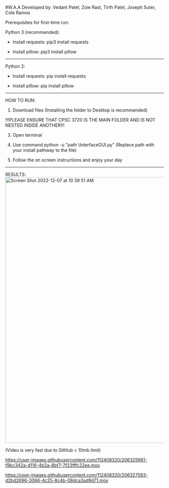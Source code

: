 #W.A.A
Developed by: 
Vedant Patel, Zoie Rast, Tirth Patel, Joseph Suter, Cole Ramos



Prerequisites for first-time run:

Python 3 (recommended):

- Install requests: pip3 install requests

- Install pillow: pip3 install pillow
--------------------------------------
Python 2:

- Install requests: pip install requests

- Install pillow: pip install pillow
--------------------------------------

HOW TO RUN:

1. Download files (Installing the folder to Desktop is recommended)

!!!PLEASE ENSURE THAT CPSC 3720 IS THE MAIN FOLDER AND IS NOT NESTED INSIDE ANOTHER!!!

3. Open terminal

4. Use command python -u "path \InterfaceGUI.py" (Replace path with your install pathway to the file)

5. Follow the on screen instructions and enjoy your day

-------------------------------------- 
RESULTS: 
<img width="843" alt="Screen Shot 2022-12-07 at 10 39 51 AM" src="https://user-images.githubusercontent.com/112408320/206223417-d3abba70-8293-4519-83bf-620253e55d55.png">


(Video is very fast due to GitHub < 10mb limit)

https://user-images.githubusercontent.com/112408320/206325661-f9bc342a-d116-4b2a-8bf7-7f23fffc22ee.mov



https://user-images.githubusercontent.com/112408320/206327593-d2bd2696-3066-4c25-8c4b-08dca3ad9d71.mov





